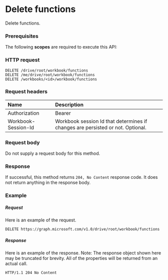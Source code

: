 # Delete functions

Delete functions.
### Prerequisites
The following **scopes** are required to execute this API: 
### HTTP request
<!-- { "blockType": "ignored" } -->
```http
DELETE /drive/root/workbook/functions
DELETE /me/drive/root/workbook/functions
DELETE /workbooks/<id>/workbook/functions

```
### Request headers
| Name       | Description|
|:---------------|:----------|
| Authorization  | Bearer <code>|
| Workbook-Session-Id  | Workbook session Id that determines if changes are persisted or not. Optional.|

### Request body
Do not supply a request body for this method.


### Response
If successful, this method returns `204, No Content` response code. It does not return anything in the response body.

### Example
##### Request
Here is an example of the request.
<!-- {
  "blockType": "request",
  "name": "delete_functions"
}-->
```http
DELETE https://graph.microsoft.com/v1.0/drive/root/workbook/functions
```
##### Response
Here is an example of the response. Note: The response object shown here may be truncated for brevity. All of the properties will be returned from an actual call.
<!-- {
  "blockType": "response",
  "truncated": true
} -->
```http
HTTP/1.1 204 No Content
```

<!-- uuid: 8fcb5dbc-d5aa-4681-8e31-b001d5168d79
2015-10-25 14:57:30 UTC -->
<!-- {
  "type": "#page.annotation",
  "description": "Delete functions",
  "keywords": "",
  "section": "documentation",
  "tocPath": ""
}-->